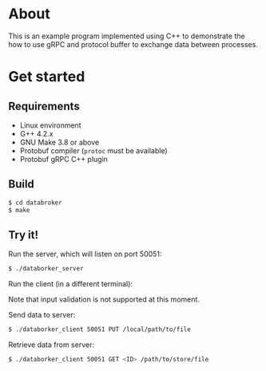 # About

This is an example program implemented using C++ to demonstrate the how to use gRPC and protocol
buffer to exchange data between processes.

# Get started

## Requirements

* Linux environment
* G++ 4.2.x
* GNU Make 3.8 or above
* Protobuf compiler (`protoc` must be available)
* Protobuf gRPC C++ plugin

## Build


```sh
$ cd databroker
$ make
```

## Try it!
Run the server, which will listen on port 50051:

```sh
$ ./databorker_server
```

Run the client (in a different terminal):

Note that input validation is not supported at this moment.

Send data to server:
```sh
$ ./databorker_client 50051 PUT /local/path/to/file
```

Retrieve data from server:
```sh
$ ./databorker_client 50051 GET <ID> /path/to/store/file
```
